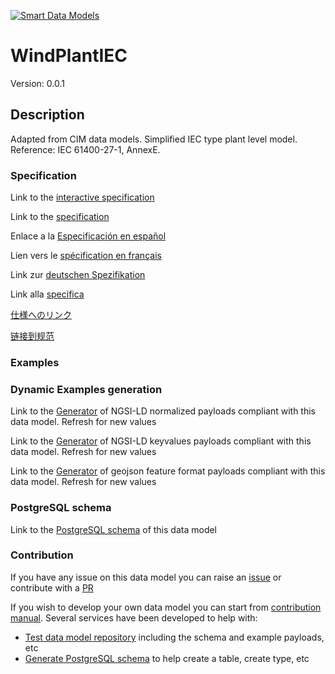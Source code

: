 [![Smart Data Models](https://smartdatamodels.org/wp-content/uploads/2022/01/SmartDataModels_logo.png "Logo")](https://smartdatamodels.org)
# WindPlantIEC
Version: 0.0.1

## Description 

Adapted from CIM data models. Simplified IEC type plant level model.   Reference: IEC 61400-27-1, AnnexE.
### Specification

Link to the [interactive specification](https://swagger.lab.fiware.org/?url=https://smart-data-models.github.io/dataModel.EnergyCIM/WindPlantIEC/swagger.yaml)

Link to the [specification](https://github.com/smart-data-models/dataModel.EnergyCIM/blob/master/WindPlantIEC/doc/spec.md)

Enlace a la [Especificación en español](https://github.com/smart-data-models/dataModel.EnergyCIM/blob/master/WindPlantIEC/doc/spec_ES.md)

Lien vers le [spécification en français](https://github.com/smart-data-models/dataModel.EnergyCIM/blob/master/WindPlantIEC/doc/spec_FR.md)

Link zur [deutschen Spezifikation](https://github.com/smart-data-models/dataModel.EnergyCIM/blob/master/WindPlantIEC/doc/spec_DE.md)

Link alla [specifica](https://github.com/smart-data-models/dataModel.EnergyCIM/blob/master/WindPlantIEC/doc/spec_IT.md)

[仕様へのリンク](https://github.com/smart-data-models/dataModel.EnergyCIM/blob/master/WindPlantIEC/doc/spec_JA.md)

[链接到规范](https://github.com/smart-data-models/dataModel.EnergyCIM/blob/master/WindPlantIEC/doc/spec_ZH.md)
### Examples
### Dynamic Examples generation

Link to the [Generator](https://smartdatamodels.org/extra/ngsi-ld_generator.php?schemaUrl=https://raw.githubusercontent.com/smart-data-models/dataModel.EnergyCIM/master/WindPlantIEC/schema.json&email=info@smartdatamodels.org) of NGSI-LD normalized payloads compliant with this data model. Refresh for new values

Link to the [Generator](https://smartdatamodels.org/extra/ngsi-ld_generator_keyvalues.php?schemaUrl=https://raw.githubusercontent.com/smart-data-models/dataModel.EnergyCIM/master/WindPlantIEC/schema.json&email=info@smartdatamodels.org) of NGSI-LD keyvalues payloads compliant with this data model. Refresh for new values

Link to the [Generator](https://smartdatamodels.org/extra/geojson_features_generator.php?schemaUrl=https://raw.githubusercontent.com/smart-data-models/dataModel.EnergyCIM/master/WindPlantIEC/schema.json&email=info@smartdatamodels.org) of geojson feature format payloads compliant with this data model. Refresh for new values
### PostgreSQL schema

Link to the [PostgreSQL schema](https://github.com/smart-data-models/dataModel.EnergyCIM/blob/master/WindPlantIEC/schema.sql) of this data model
### Contribution

 If you have any issue on this data model you can raise an [issue](https://github.com/smart-data-models/dataModel.EnergyCIM/issues)  or contribute with a [PR](https://github.com/smart-data-models/dataModel.EnergyCIM/pulls)

 If you wish to develop your own data model you can start from [contribution manual](https://bit.ly/contribution_manual). Several services have been developed to help with: 
 - [Test data model repository](https://smartdatamodels.org/index.php/data-models-contribution-api/) including the schema and example payloads, etc
 - [Generate PostgreSQL schema](https://smartdatamodels.org/index.php/sql-service/) to help create a table, create type, etc